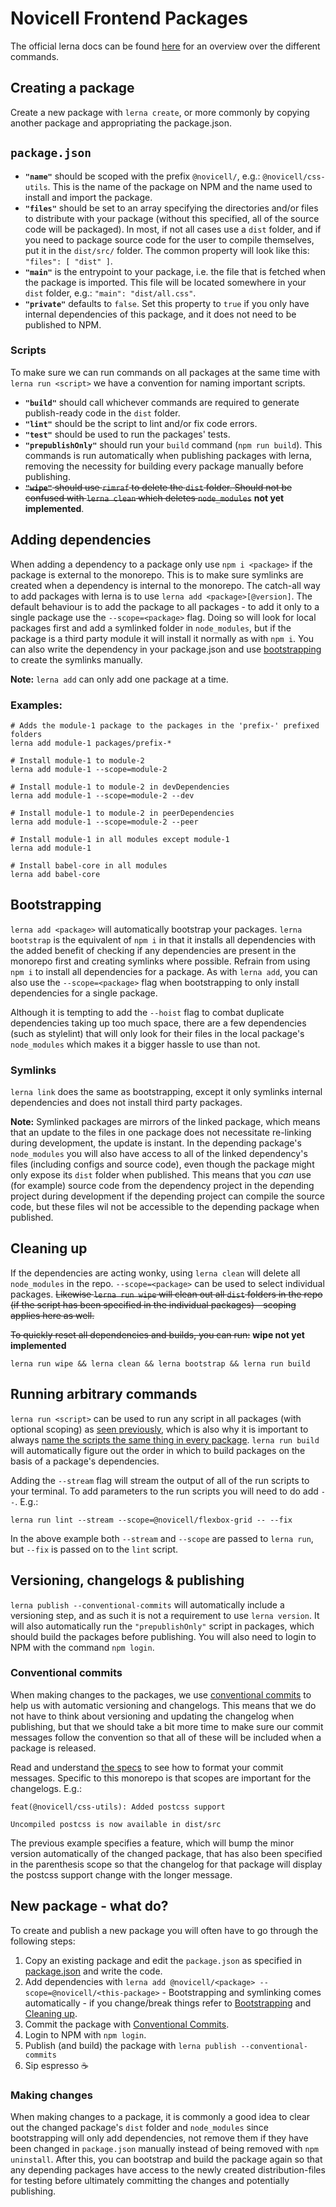 # Novicell Frontend Packages
The official lerna docs can be found [here](https://github.com/lerna/lerna "lerna Github") for an overview over the different commands.
## Creating a package
Create a new package with `lerna create`, or more commonly by copying another package and appropriating the package.json.

## `package.json`
- **`"name"`** should be scoped with the prefix `@novicell/`, e.g.: `@novicell/css-utils`. This is the name of the package on NPM and the name used to install and import the package.
- **`"files"`** should be set to an array specifying the directories and/or files to distribute with your package (without this specified, all of the source code will be packaged). In most, if not all cases use a `dist` folder, and if you need to package source code for the user to compile themselves, put it in the `dist/src/` folder. The common property will look like this: `"files": [ "dist" ]`.
- **`"main"`** is the entrypoint to your package, i.e. the file that is fetched when the package is imported. This file will be located somewhere in your `dist` folder, e.g.: `"main": "dist/all.css"`.
- **`"private"`** defaults to `false`. Set this property to `true` if you only have internal dependencies of this package, and it does not need to be published to NPM.

### Scripts
To make sure we can run commands on all packages at the same time with `lerna run <script>` we have a convention for naming important scripts.

- **`"build"`** should call whichever commands are required to generate publish-ready code in the `dist` folder.
- **`"lint"`** should be the script to lint and/or fix code errors.
- **`"test"`** should be used to run the packages' tests.
- **`"prepublishOnly"`** should run your `build` command (`npm run build`). This commands is run automatically when publishing packages with lerna, removing the necessity for building every package manually before publishing.
- ~~**`"wipe"`** should use `rimraf` to delete the `dist` folder. Should not be confused with `lerna clean` which deletes `node_modules`~~ **not yet implemented**.

## Adding dependencies
When adding a dependency to a package only use `npm i <package>` if the package is external to the monorepo. This is to make sure symlinks are created when a dependency is internal to the monorepo. The catch-all way to add packages with lerna is to use `lerna add <package>[@version]`. The default behaviour is to add the package to all packages - to add it only to a single package use the `--scope=<package>` flag. Doing so will look for local packages first and add a symlinked folder in `node_modules`, but if the package is a third party module it will install it normally as with `npm i`. You can also write the dependency in your package.json and use [bootstrapping](#bootstrapping "Bootstrapping") to create the symlinks manually.

**Note:**
`lerna add` can only add one package at a time.


### Examples:
```
# Adds the module-1 package to the packages in the 'prefix-' prefixed folders
lerna add module-1 packages/prefix-*

# Install module-1 to module-2
lerna add module-1 --scope=module-2

# Install module-1 to module-2 in devDependencies
lerna add module-1 --scope=module-2 --dev

# Install module-1 to module-2 in peerDependencies
lerna add module-1 --scope=module-2 --peer

# Install module-1 in all modules except module-1
lerna add module-1

# Install babel-core in all modules
lerna add babel-core
```

## Bootstrapping
`lerna add <package>` will automatically bootstrap your packages.
`lerna bootstrap` is the equivalent of `npm i` in that it installs all dependencies with the added benefit of checking if any dependencies are present in the monorepo first and creating symlinks where possible. Refrain from using `npm i` to install all dependencies for a package. As with `lerna add`, you can also use the `--scope=<package>` flag when bootstrapping to only install dependencies for a single package.

Although it is tempting to add the `--hoist` flag to combat duplicate dependencies taking up too much space, there are a few dependencies (such as stylelint) that will only look for their files in the local package's `node_modules` which makes it a bigger hassle to use than not.

### Symlinks
`lerna link` does the same as bootstrapping, except it only symlinks internal dependencies and does not install third party packages.

**Note:**
Symlinked packages are mirrors of the linked package, which means that an update to the files in one package does not necessitate re-linking during development, the update is instant. In the depending package's `node_modules` you will also have access to all of the linked dependency's files (including configs and source code), even though the package might only expose its `dist` folder when published. This means that you *can* use (for example) source code from the dependency project in the depending project during development if the depending project can compile the source code, but these files wil not be accessible to the depending package when published.

## Cleaning up
If the dependencies are acting wonky, using `lerna clean` will delete all `node_modules` in the repo. `--scope=<package>` can be used to select individual packages.
~~Likewise `lerna run wipe` will clean out all `dist` folders in the repo (if the script has been specified in the individual packages) - scoping applies here as well.~~

~~To quickly reset all dependencies and builds, you can run:~~ **wipe not yet implemented**
```
lerna run wipe && lerna clean && lerna bootstrap && lerna run build
```

## Running arbitrary commands
`lerna run <script>` can be used to run any script in all packages (with optional scoping) as [seen previously](#cleaning-up "Cleaning up"), which is also why it is important to always [name the scripts the same thing in every package](#scripts "Scripts"). `lerna run build` will automatically figure out the order in which to build packages on the basis of a package's dependencies.

Adding the `--stream` flag will stream the output of all of the run scripts to your terminal. To add parameters to the run scripts you will need to do add `--`. E.g.:
```
lerna run lint --stream --scope=@novicell/flexbox-grid -- --fix
```
In the above example both `--stream` and `--scope` are passed to `lerna run`, but `--fix` is passed on to the `lint` script.

## Versioning, changelogs & publishing
`lerna publish --conventional-commits` will automatically include a versioning step, and as such it is not a requirement to use `lerna version`. It will also automatically run the `"prepublishOnly"` script in packages, which should build the packages before publishing. You will also need to login to NPM with the command `npm login`.

### Conventional commits
When making changes to the packages, we use [conventional commits](https://www.conventionalcommits.org/en/v1.0.0/ "Conventional Commits Spec") to help us with automatic versioning and changelogs. This means that we do not have to think about versioning and updating the changelog when publishing, but that we should take a bit more time to make sure our commit messages follow the convention so that all of these will be included when a package is released.

Read and understand [the specs](https://www.conventionalcommits.org/en/v1.0.0/ "Conventional Commits Spec") to see how to format your commit messages. Specific to this monorepo is that scopes are important for the changelogs. E.g.:
```
feat(@novicell/css-utils): Added postcss support

Uncompiled postcss is now available in dist/src
```
The previous example specifies a feature, which will bump the minor version automatically of the changed package, that has also been specified in the parenthesis scope so that the changelog for that package will display the postcss support change with the longer message.

## New package - what do?
To create and publish a new package you will often have to go through the following steps:
1. Copy an existing package and edit the `package.json` as specified in [package.json](#package.json "package.json") and write the code.
2. Add dependencies with `lerna add @novicell/<package> --scope=@novicell/<this-package>` - Bootstrapping and symlinking comes automatically - if you change/break things refer to [Bootstrapping](#bootstrapping "Bootstrapping") and [Cleaning up](#cleaning-up "Cleaning up").
3. Commit the package with [Conventional Commits](#conventional-commits "Conventional Commits").
4. Login to NPM with `npm login`.
5. Publish (and build) the package with `lerna publish --conventional-commits`
6. Sip espresso ☕

### Making changes
When making changes to a package, it is commonly a good idea to clear out the changed package's `dist` folder and `node_modules` since bootstrapping will only add dependencies, not remove them if they have been changed in `package.json` manually instead of being removed with `npm uninstall`. After this, you can bootstrap and build the package again so that any depending packages have access to the newly created distribution-files for testing before ultimately committing the changes and potentially publishing.
